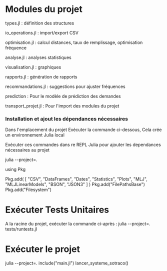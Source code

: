 # Modules du projet

types.jl : définition des structures

io_operations.jl : import/export CSV

optimisation.jl : calcul distances, taux de remplissage, optimisation fréquence

analyse.jl : analyses statistiques

visualisation.jl : graphiques

rapports.jl : génération de rapports

recommandations.jl : suggestions pour ajuster fréquences

prediction : Pour le modèle de prédiction des demandes

transport_projet.jl : Pour l'import des modules du projet

### Installation et ajout les dépendances nécessaires
Dans l'emplacement du projet Exécuter la commande ci-dessous, Cela crée un environnement Julia local

Exécuter ces commandes dans re REPL Julia pour ajouter les dependances nécessaires au projet

julia --project=.

using Pkg

Pkg.add(
    [
        "CSV", 
        "DataFrames", 
        "Dates", 
        "Statistics", 
        "Plots",
        "MLJ", 
        "MLJLinearModels", 
        "BSON",
        "JSON3"
    ]
)
Pkg.add("FilePathsBase")
Pkg.add("Filesystem")

# Exécuter Tests Unitaires
A la racine du projet, exécuter la commande ci-après : julia --project=. tests/runtests.jl

# Exécuter le projet
julia --project=.
include("main.jl")
lancer_systeme_sotraco()
